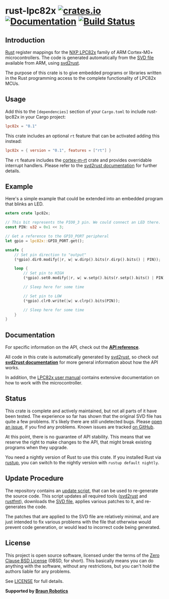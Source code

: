 # rust-lpc82x [![crates.io](https://img.shields.io/crates/v/lpc82x.svg)](https://crates.io/crates/lpc82x) [![Documentation](https://docs.rs/lpc82x/badge.svg)](https://docs.rs/lpc82x) [![Build Status](https://travis-ci.org/braun-robotics/rust-lpc82x.svg?branch=master)](https://travis-ci.org/braun-robotics/rust-lpc82x)

## Introduction

[Rust] register mappings for the [NXP LPC82x] family of ARM Cortex-M0+ microcontrollers. The code is generated automatically from the [SVD file] available from ARM, using [svd2rust].

The purpose of this crate is to give embedded programs or libraries written in the Rust programming access to the complete functionality of LPC82x MCUs.

## Usage

Add this to the `[dependencies]` section of your `Cargo.toml` to include rust-lpc82x in your Cargo project:

``` toml
lpc82x = "0.1"
```

This crate includes an optional `rt` feature that can be activated adding this instead:

``` toml
lpc82x = { version = "0.1", features = ["rt"] }
```

The `rt` feature includes the [cortex-m-rt] crate and provides overridable interrupt handlers. Please refer to the [svd2rust documentation] for further details.

## Example

Here's a simple example that could be extended into an embedded program that blinks an LED.

``` rust
extern crate lpc82x;

// This bit represents the PIO0_3 pin. We could connect an LED there.
const PIN: u32 = 0x1 << 3;

// Get a reference to the GPIO_PORT peripheral
let gpio = lpc82x::GPIO_PORT.get();

unsafe {
    // Set pin direction to "output"
    (*gpio).dir0.modify(|r, w| w.dirp().bits(r.dirp().bits() | PIN));

    loop {
        // Set pin to HIGH
        (*gpio).set0.modify(|r, w| w.setp().bits(r.setp().bits() | PIN));

        // Sleep here for some time

        // Set pin to LOW
        (*gpio).clr0.write(|w| w.clrp().bits(PIN));

        // Sleep here for some time
    }
}
```

## Documentation

For specific information on the API, check out the **[API reference]**.

All code in this crate is automatically generated by [svd2rust], so check out **[svd2rust documentation]** for more general information about how the API works.

In addition, the [LPC82x user manual] contains extensive documentation on how to work with the microcontroller.

## Status

This crate is complete and actively maintained, but not all parts of it have been tested. The experience so far has shown that the original SVD file has quite a few problems. It's likely there are still undetected bugs. Please [open an issue], if you find any problems. Known issues are tracked [on GitHub][list of open issues].

At this point, there is no guarantee of API stability. This means that we reserve the right to make changes to the API, that might break existing programs when they upgrade.

You need a nightly version of Rust to use this crate. If you installed Rust via [rustup], you can switch to the nightly version with `rustup default nightly`.

## Update Procedure

The repository contains an [update script], that can be used to re-generate the source code. This script updates all required tools ([svd2rust] and [rustfmt]), downloads the [SVD file], applies various patches to it, and re-generates the code.

The patches that are applied to the SVD file are relatively minimal, and are just intended to fix various problems with the file that otherwise would prevent code generation, or would lead to incorrect code being generated.


## License

This project is open source software, licensed under the terms of the [Zero Clause BSD License][Zero Clause BSD License] (0BSD, for short). This basically means you can do anything with the software, without any restrictions, but you can't hold the authors liable for any problems.

See [LICENSE] for full details.


**Supported by [Braun Robotics]**


[Rust]: https://www.rust-lang.org/
[NXP LPC82x]: http://www.nxp.com/products/microcontrollers-and-processors/arm-based-processors-and-mcus/lpc-cortex-m-mcus/lpc800-series-cortex-m0-plus-mcus/low-cost-microcontrollers-mcus-based-on-arm-cortex-m0-plus-cores:LPC82X
[SVD file]: http://ds.arm.com/media/resources/db/chip/nxp/lpc824m201jdh20/LPC82x.svd
[svd2rust]: https://crates.io/crates/svd2rust
[cortex-m-rt]: https://crates.io/crates/cortex-m-rt
[svd2rust documentation]: https://docs.rs/svd2rust/0.11.4/svd2rust/
[API reference]: https://docs.rs/lpc82x
[LPC82x user manual]: https://www.nxp.com/docs/en/user-guide/UM10800.pdf
[open an issue]: https://github.com/braun-robotics/rust-lpc82x/issues/new
[list of open issues]: https://github.com/braun-robotics/rust-lpc82x/issues
[rustup]: https://rustup.rs/
[update script]: https://github.com/braun-robotics/rust-lpc82x/blob/master/scripts/update
[rustfmt]: https://crates.io/crates/rustfmt
[Zero Clause BSD License]: https://opensource.org/licenses/FPL-1.0.0
[LICENSE]: https://github.com/braun-robotics/rust-lpc82x/blob/master/LICENSE
[Braun Robotics]: https://braun-robotics.com/
